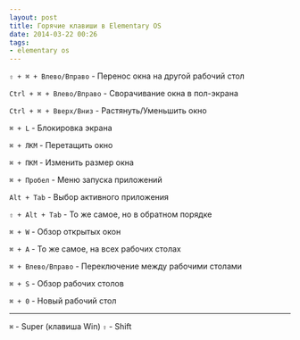 ```yaml
---
layout: post
title: Горячие клавиши в Elementary OS
date: 2014-03-22 00:26
tags:
- elementary os
---
```


`⇧ + ⌘ + Влево/Вправо` - Перенос окна на другой рабочий стол

`Ctrl + ⌘ + Влево/Вправо` - Сворачивание окна в пол-экрана

`Ctrl + ⌘ + Вверх/Вниз` - Растянуть/Уменьшить окно

`⌘ + L` - Блокировка экрана

`⌘ + ЛКМ` - Перетащить окно

`⌘ + ПКМ` - Изменить размер окна

`⌘ + Пробел` - Меню запуска приложений

`Alt + Tab` - Выбор активного приложения

`⇧ + Alt + Tab` - То же самое, но в обратном порядке

`⌘ + W` - Обзор открытых окон

`⌘ + A` - То же самое, на всех рабочих столах

`⌘ + Влево/Вправо` - Переключение между рабочими столами

`⌘ + S` - Обзор рабочих столов

`⌘ + 0` - Новый рабочий стол

_________________________

`⌘` - Super (клавиша Win)
`⇧` - Shift
